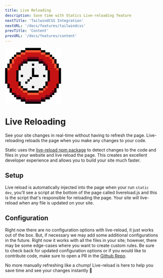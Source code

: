 ```yaml
---
title: Live Reloading
description: Save time with Statics Live-reloading feature
nextTitle: 'TailwindCSS Integration'
nextURL: '/docs/features/tailwindcss'
prevTitle: 'Content'
prevURL: '/docs/features/content' 
---
```



<div class="flex items-start px-5 py-5 my-6 mt-1 leading-[18px] bg-neutral-950 border border-yellow-400 rounded-md">
   <img class="w-auto h-20 my-0 mr-5" src="/assets/images/icons/time.png" />
   <div>
      <h1 class="mb-0">Live Reloading</h1>
      <p class="my-1">See your site changes in real-time without having to refresh the page. Live-reloading reloads the page when you make any changes to your code.</p>
   </div>
</div>

Static uses the [live-reload npm package](https://www.npmjs.com/package/livereload-js) to detect changes to the code and files in your website and live reload the page. This creates an excellent developer experience and allows you to build your site much faster.

## Setup

Live reload is automatically injected into the page when your run `static dev`, you'll see a script at the bottom of the page called livereload.js and this is the script that's responsible for reloading the page. Your site will live-reload when any file is updated on your site.

## Configuration

Right now there are no configuration options with live-reload, it just works out of the box. But, if necessary we may add some additional configurations in the future. Right now it works with all the files in your site; however, there may be some edge-cases where you want to create custom rules. Be sure to check back for updated configuration options or if you would like to contribute code, make sure to open a PR in the [Github Repo](https://github.com/thedevdojo/static).

No more manually refreshing like a chump! Live-reload is here to help you save time and see your changes instantly 💪


